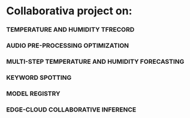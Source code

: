 # Collaborativa project on:
### TEMPERATURE AND HUMIDITY TFRECORD
### AUDIO PRE-PROCESSING OPTIMIZATION
### MULTI-STEP TEMPERATURE AND HUMIDITY FORECASTING
### KEYWORD SPOTTING
### MODEL REGISTRY
### EDGE-CLOUD COLLABORATIVE INFERENCE
